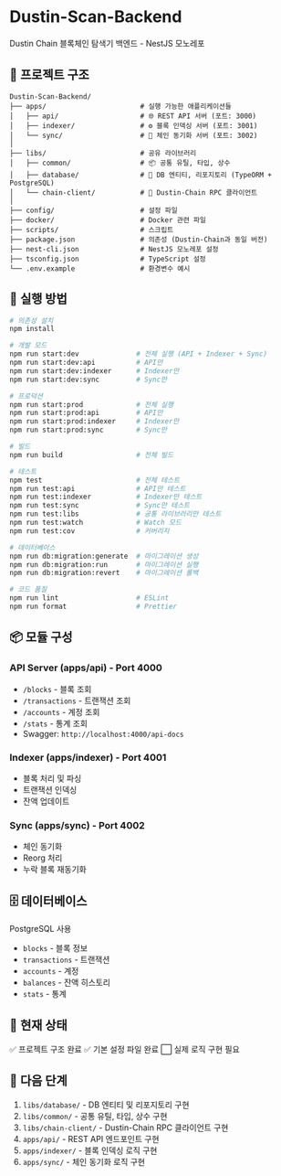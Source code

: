 # Dustin-Scan-Backend

Dustin Chain 블록체인 탐색기 백엔드 - NestJS 모노레포

## 📁 프로젝트 구조

```
Dustin-Scan-Backend/
├── apps/                       # 실행 가능한 애플리케이션들
│   ├── api/                    # 🌐 REST API 서버 (포트: 3000)
│   ├── indexer/                # ⚙️ 블록 인덱싱 서버 (포트: 3001)
│   └── sync/                   # 🔄 체인 동기화 서버 (포트: 3002)
│
├── libs/                       # 공유 라이브러리
│   ├── common/                 # 📦 공통 유틸, 타입, 상수
│   ├── database/               # 💾 DB 엔티티, 리포지토리 (TypeORM + PostgreSQL)
│   └── chain-client/           # 🔗 Dustin-Chain RPC 클라이언트
│
├── config/                     # 설정 파일
├── docker/                     # Docker 관련 파일
├── scripts/                    # 스크립트
├── package.json                # 의존성 (Dustin-Chain과 동일 버전)
├── nest-cli.json               # NestJS 모노레포 설정
├── tsconfig.json               # TypeScript 설정
└── .env.example                # 환경변수 예시
```

## 🚀 실행 방법

```bash
# 의존성 설치
npm install

# 개발 모드
npm run start:dev              # 전체 실행 (API + Indexer + Sync)
npm run start:dev:api          # API만
npm run start:dev:indexer      # Indexer만
npm run start:dev:sync         # Sync만

# 프로덕션
npm run start:prod             # 전체 실행
npm run start:prod:api         # API만
npm run start:prod:indexer     # Indexer만
npm run start:prod:sync        # Sync만

# 빌드
npm run build                  # 전체 빌드

# 테스트
npm test                       # 전체 테스트
npm run test:api               # API만 테스트
npm run test:indexer           # Indexer만 테스트
npm run test:sync              # Sync만 테스트
npm run test:libs              # 공통 라이브러리만 테스트
npm run test:watch             # Watch 모드
npm run test:cov               # 커버리지

# 데이터베이스
npm run db:migration:generate  # 마이그레이션 생성
npm run db:migration:run       # 마이그레이션 실행
npm run db:migration:revert    # 마이그레이션 롤백

# 코드 품질
npm run lint                   # ESLint
npm run format                 # Prettier
```

## 📦 모듈 구성

### API Server (apps/api) - Port 4000

- `/blocks` - 블록 조회
- `/transactions` - 트랜잭션 조회
- `/accounts` - 계정 조회
- `/stats` - 통계 조회
- Swagger: `http://localhost:4000/api-docs`

### Indexer (apps/indexer) - Port 4001

- 블록 처리 및 파싱
- 트랜잭션 인덱싱
- 잔액 업데이트

### Sync (apps/sync) - Port 4002

- 체인 동기화
- Reorg 처리
- 누락 블록 재동기화

## 🗄️ 데이터베이스

PostgreSQL 사용

- `blocks` - 블록 정보
- `transactions` - 트랜잭션
- `accounts` - 계정
- `balances` - 잔액 히스토리
- `stats` - 통계

## 📝 현재 상태

✅ 프로젝트 구조 완료
✅ 기본 설정 파일 완료
⬜ 실제 로직 구현 필요

## 🎯 다음 단계

1. `libs/database/` - DB 엔티티 및 리포지토리 구현
2. `libs/common/` - 공통 유틸, 타입, 상수 구현
3. `libs/chain-client/` - Dustin-Chain RPC 클라이언트 구현
4. `apps/api/` - REST API 엔드포인트 구현
5. `apps/indexer/` - 블록 인덱싱 로직 구현
6. `apps/sync/` - 체인 동기화 로직 구현
